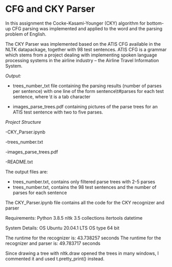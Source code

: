 # CFG and CKY Parser
In this assignment the Cocke-Kasami-Younger (CKY) algorithm for bottom-up CFG parsing was implemented
and applied to the word and the parsing problem of English.

The CKY Parser was implemented based on the ATIS CFG available in the NLTK datapackage, together with 98 
test sentences. ATIS CFG is a grammar which stems from a project dealing with implementing spoken language 
processing systems in the airline industry – the Airline Travel Information System.

*Output:*

- trees_number_txt file containing the parsing results (number of parses per sentence) with one line of the 
form sentence\t#parses for each test sentence, where \t is a tab character

- images_parse_trees.pdf containing pictures of the parse trees for an ATIS test sentence with two to five parses. 


*Project Structure*

 -CKY_Parser.ipynb

 -trees_number.txt 
 
 -images_parse_trees.pdf
 
 -README.txt
 
The output files are:
- trees_number.txt, contains only filtered parse trees with 2-5 parses
- trees_number.txt, contains the 98 test sentences and the number of parses for each sentence

The CKY_Parser.ipynb file contains all the code for the CKY recognizer and parser
 
 Requirements: Python 3.8.5
               nltk 3.5
               collections
               itertools
               datetime
               
System Details: OS Ubuntu 20.04.1 LTS
 		 OS type 64 bit
 		 
The runtime for the recognizer is: 43.738257 seconds
The runtime for the recognizer and parser is: 49.783717 seconds

Since drawing a tree with nltk.draw opened the trees in many windows, I commented it and used t.pretty_print() instead.
